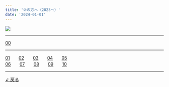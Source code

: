 ```yaml
---
title: '②の方へ（2023～）'
date: '2024-01-01'
---
```

![](/images/2.jpg)
***
[00](/posts/2-00)
***
[01](/posts/2-01)　　[02](/posts/2-02)　　[03](/posts/2-03)　　[04](/posts/2-04)　　[05](/posts/2-05)  
[06](/posts/2-06)　　[07](/posts/2-07)　　[08](/posts/2-08)　　[09](/posts/2-09)　　[10](/posts/2-10)
***
[ ↲ 戻る ](https://01234567890.thebase.in/about)
